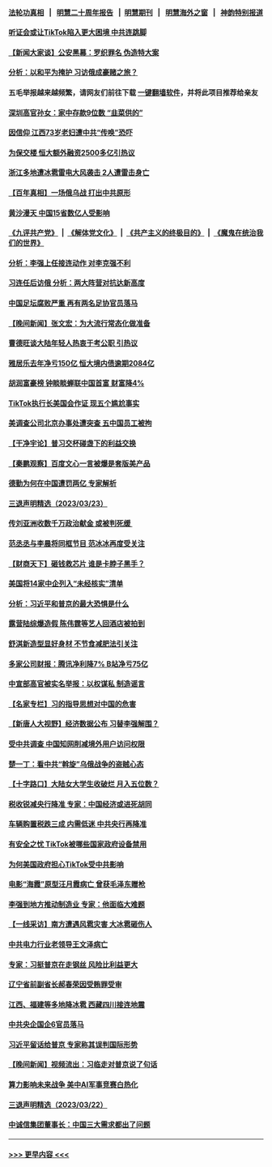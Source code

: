 #### [法轮功真相](https://github.com/gfw-breaker/truth/blob/master/README.md?t=0) &nbsp;&nbsp;|&nbsp;&nbsp; [明慧二十周年报告](https://github.com/gfw-breaker/mh-reports/blob/master/README.md?t=0) &nbsp;&nbsp;|&nbsp;&nbsp;[明慧期刊](https://github.com/gfw-breaker/mh-qikan) &nbsp;&nbsp;|&nbsp;&nbsp; [明慧海外之窗](https://github.com/gfw-breaker/mh-news/blob/master/README.md?t=0) &nbsp;&nbsp;|&nbsp;&nbsp; [神韵特别报道](https://github.com/gfw-breaker/mh-news/blob/master/shenyun.md?t=0)
#### [听证会或让TikTok陷入更大困境 中共连跳脚](../pages/nsc413/n13957571.md?t=03250043) 
#### [【新闻大家谈】公安黑幕：罗织罪名 伪造特大案](../pages/nsc413/n13957627.md?t=03250043) 
#### [分析：以和平为掩护 习访俄成豪赌之旅？](../pages/nsc413/n13957184.md?t=03250043) 
#### 五毛举报越来越频繁，请网友们前往下载 [一键翻墙软件](https://github.com/gfw-breaker/ssr-accounts)，并将此项目推荐给亲友
#### [深圳高官孙女：家中存款9位数 “韭菜供的”](../pages/nsc413/n13957609.md?t=03250043) 
#### [因信仰 江西73岁老妇遭中共“传唤”恐吓](../pages/nsc413/n13955184.md?t=03250043) 
#### [为保交楼 恒大额外融资2500多亿引热议](../pages/nsc413/n13957468.md?t=03250043) 
#### [浙江多地遭冰雹雷电大风袭击 2人遭雷击身亡](../pages/nsc413/n13957546.md?t=03250043) 
#### [【百年真相】一场俄乌战 打出中共原形](../pages/nsc413/n13952617.md?t=03250043) 
#### [黄沙漫天 中国15省数亿人受影响](../pages/nsc413/n13957566.md?t=03250043) 
#### [《九评共产党》](https://github.com/begood0513/9ping.md/blob/master/README.md) &nbsp;|&nbsp; [《解体党文化》](../../../../jtdwh.md/blob/master/README.md)  &nbsp;|&nbsp; [《共产主义的终极目的》](../../../../gczydzjmd.md/blob/master/README.md) &nbsp;|&nbsp; [《魔鬼在统治我们的世界》](../../../../mgztzwmdsj.md/blob/master/README.md) 
#### [分析：李强上任接连动作 对李克强不利](../pages/nsc413/n13957429.md?t=03250043) 
#### [习连任后访俄 分析：两大阵营对抗达新高度](../pages/nsc413/n13957484.md?t=03250043) 
#### [中国足坛腐败严重 再有两名足协官员落马](../pages/nsc413/n13957488.md?t=03250043) 
#### [【晚间新闻】张文宏：为大流行常态化做准备](../pages/nsc413/n13957491.md?t=03250043) 
#### [曹德旺谈大陆年轻人热衷于考公职 引热议](../pages/nsc413/n13957395.md?t=03250043) 
#### [雅居乐去年净亏150亿 恒大境内债逾期2084亿](../pages/nsc413/n13957133.md?t=03250043) 
#### [胡润富豪榜 钟睒睒蝉联中国首富 财富降4%](../pages/nsc413/n13957396.md?t=03250043) 
#### [TikTok执行长美国会作证 现五个尴尬事实](../pages/nsc413/n13957300.md?t=03250043) 
#### [美调查公司北京办事处遭突查 五中国员工被拘](../pages/nsc413/n13957275.md?t=03250043) 
#### [【干净宇论】普习交杯碰盏下的利益交换](../pages/nsc413/n13957030.md?t=03250043) 
#### [【秦鹏观察】百度文心一言被爆是套版美产品](../pages/nsc413/n13957205.md?t=03250043) 
#### [德勤为何在中国遭罚两亿 专家解析](../pages/nsc413/n13957104.md?t=03250043) 
#### [三退声明精选（2023/03/23）](../pages/nsc413/n13957273.md?t=03250043) 
#### [传刘亚洲收数千万政治献金 或被判死缓 ](../pages/nsc413/n13957192.md?t=03250043) 
#### [范丞丞与李晨将同框节目 范冰冰再度受关注](../pages/nsc413/n13957143.md?t=03250043) 
#### [【财商天下】砸钱救芯片 谁是卡脖子黑手？](../pages/nsc413/n13957118.md?t=03250043) 
#### [美国将14家中企列入“未经核实”清单](../pages/nsc413/n13956999.md?t=03250043) 
#### [分析：习近平和普京的最大恐惧是什么](../pages/nsc413/n13957023.md?t=03250043) 
#### [露营陆综爆造假 陈伟霆等艺人回酒店被拍到](../pages/nsc413/n13957045.md?t=03250043) 
#### [舒淇新造型显好身材 不节食减肥法引关注](../pages/nsc413/n13957092.md?t=03250043) 
#### [多家公司财报：腾讯净利降7% B站净亏75亿](../pages/nsc413/n13957121.md?t=03250043) 
#### [中宣部高官被实名举报：以权谋私 制造谣言](../pages/nsc413/n13957050.md?t=03250043) 
#### [【名家专栏】习的指导思想对中国的危害](../pages/nsc413/n13955985.md?t=03250043) 
#### [【新唐人大视野】经济数据公布 习替李强解围？](../pages/nsc413/n13957008.md?t=03250043) 
#### [受中共调查 中国知网削减境外用户访问权限](../pages/nsc413/n13956960.md?t=03250043) 
#### [楚一丁：看中共“斡旋”乌俄战争的盗贼心态](../pages/nsc413/n13956497.md?t=03250043) 
#### [【十字路口】大陆女大学生收破烂 月入五位数？](../pages/nsc413/n13956951.md?t=03250043) 
#### [税收锐减央行降准 专家：中国经济或进死胡同](../pages/nsc413/n13956804.md?t=03250043) 
#### [车辆购置税跌三成 内需低迷 中共央行再降准](../pages/nsc413/n13957069.md?t=03250043) 
#### [有安全之忧 TikTok被哪些国家政府设备禁用](../pages/nsc413/n13956948.md?t=03250043) 
#### [为何美国政府担心TikTok受中共影响](../pages/nsc413/n13956931.md?t=03250043) 
#### [电影“海霞”原型汪月霞病亡 曾获毛泽东赠枪](../pages/nsc413/n13956886.md?t=03250043) 
#### [李强到地方推动制造业 专家：他面临大难题](../pages/nsc413/n13956840.md?t=03250043) 
#### [【一线采访】南方遭遇风雹灾害 大冰雹砸伤人](../pages/nsc413/n13956628.md?t=03250043) 
#### [中共电力行业老领导王文泽病亡](../pages/nsc413/n13956781.md?t=03250043) 
#### [专家：习挺普京在走钢丝 风险比利益更大](../pages/nsc413/n13956139.md?t=03250043) 
#### [辽宁省前副省长郝春荣因受贿罪受审](../pages/nsc413/n13956751.md?t=03250043) 
#### [江西、福建等多地降冰雹 西藏四川接连地震](../pages/nsc413/n13956709.md?t=03250043) 
#### [中共央企国企6官员落马](../pages/nsc413/n13956705.md?t=03250043) 
#### [习近平留话给普京 专家称其误判国际形势](../pages/nsc413/n13956572.md?t=03250043) 
#### [【晚间新闻】视频流出：习临走对普京说了句话](../pages/nsc413/n13956636.md?t=03250043) 
#### [算力影响未来战争 美中AI军事竞赛白热化](../pages/nsc413/n13955963.md?t=03250043) 
#### [三退声明精选（2023/03/22）](../pages/nsc413/n13956403.md?t=03250043) 
#### [中诚信集团董事长：中国三大需求都出了问题](../pages/nsc413/n13956315.md?t=03250043) 

----
#### [ >>> 更早内容 <<< ](../indexes/nsc413-earlier.md)
